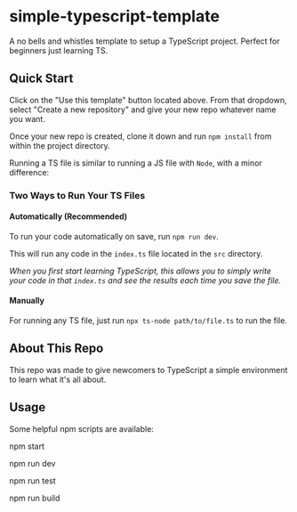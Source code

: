 # simple-typescript-template

A no bells and whistles template to setup a TypeScript project. Perfect for beginners just learning TS.

## Quick Start

Click on the "Use this template" button located above.
From that dropdown, select "Create a new repository" and give your new repo whatever name you want.

Once your new repo is created, clone it down and run `npm install` from within the project directory.

Running a TS file is similar to running a JS file with `Node`, with a minor difference:

### Two Ways to Run Your TS Files

#### Automatically (Recommended)

To run your code automatically on save, run `npm run dev`.

This will run any code in the `index.ts` file located in the `src` directory.

_When you first start learning TypeScript, this allows you to simply write your code in that `index.ts` and see the results each time you save the file._

#### Manually

For running any TS file, just run `npx ts-node path/to/file.ts` to run the file.

## About This Repo

This repo was made to give newcomers to TypeScript a simple environment to learn what it's all about.

## Usage

Some helpful npm scripts are available:

npm start

npm run dev

npm run test

npm run build
